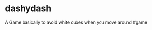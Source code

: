 # dashydash
A Game basically to avoid white cubes when you move around 
#game 
<html lang="en">
  <head>
    <meta charset="UTF-8" />
    <meta name="viewport" content="width=device-width, initial-scale=1.0" />
    <meta http-equiv="X-UA-Compatible" content="IE=7" />
    <meta name="description" content="" />
    <meta name="keywords" content="" />
    <title>dash</title>
    <link rel="stylesheet" href="./style.css" />
    <script src="./js/main.js" type="module"></script>
  </head>
  <body>
    <canvas id="canvas"></canvas>
  </body>
</html>
